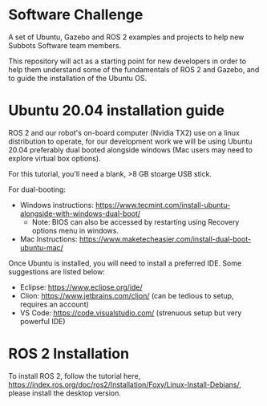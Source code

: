 # Software Challenge

A set of Ubuntu, Gazebo and ROS 2 examples and projects to help new Subbots Software team members.

This repository will act as a starting point for new developers in order to help them understand some of the fundamentals of ROS 2 and Gazebo, and to guide the installation of the Ubuntu OS.

# Ubuntu 20.04 installation guide

ROS 2 and our robot's on-board computer (Nvidia TX2) use on a linux distribution to operate, for our development work we will be using Ubuntu 20.04 preferably dual booted alongside windows (Mac users may need to explore virtual box options).

For this tutorial, you'll need a blank, >8 GB stoarge USB stick. 

For dual-booting: 
* Windows instructions: https://www.tecmint.com/install-ubuntu-alongside-with-windows-dual-boot/
  * Note: BIOS can also be accessed by restarting using Recovery options menu in windows. 
* Mac Instructions: https://www.maketecheasier.com/install-dual-boot-ubuntu-mac/
  
Once Ubuntu is installed, you will need to install a preferred IDE. Some suggestions are listed below: 

* Eclipse: https://www.eclipse.org/ide/
* Clion: https://www.jetbrains.com/clion/ (can be tedious to setup, requires an account) 
* VS Code: https://code.visualstudio.com/ (strenuous setup but very powerful IDE) 

# ROS 2 Installation

To install ROS 2, follow the tutorial here, https://index.ros.org/doc/ros2/Installation/Foxy/Linux-Install-Debians/, please install the desktop version. 

  

